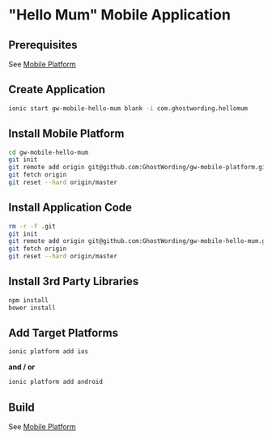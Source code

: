 "Hello Mum" Mobile Application
==============================

Prerequisites
-------------

See [Mobile Platform](https://github.com/GhostWording/gw-mobile-platform#prerequisites)

Create Application
------------------

```sh
ionic start gw-mobile-hello-mum blank -i com.ghostwording.hellomum
```

Install Mobile Platform
-----------------------

```sh
cd gw-mobile-hello-mum 
git init
git remote add origin git@github.com:GhostWording/gw-mobile-platform.git
git fetch origin
git reset --hard origin/master
```

Install Application Code
------------------------

```sh
rm -r -f .git
git init
git remote add origin git@github.com:GhostWording/gw-mobile-hello-mum.git
git fetch origin
git reset --hard origin/master
```

Install 3rd Party Libraries
---------------------------

```sh
npm install
bower install
```

Add Target Platforms
--------------------

```sh
ionic platform add ios
```
**and / or**

```sh
ionic platform add android
```

Build
-----

See [Mobile Platform](https://github.com/GhostWording/gw-mobile-platform#applications)
